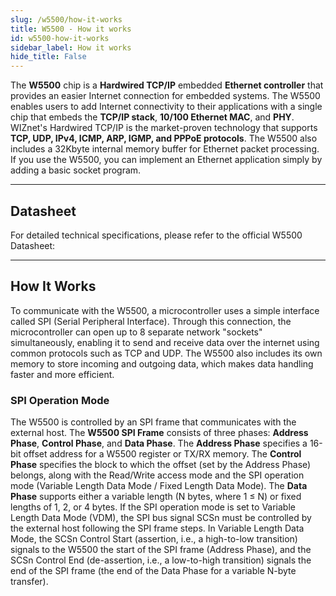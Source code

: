 ```yaml
---
slug: /w5500/how-it-works 
title: W5500 - How it works
id: w5500-how-it-works 
sidebar_label: How it works
hide_title: False
---  
```


The **W5500** chip is a **Hardwired TCP/IP** embedded **Ethernet controller** that provides an easier Internet connection for embedded systems. The W5500 enables users to add Internet connectivity to their applications with a single chip that embeds the **TCP/IP stack**, **10/100 Ethernet MAC**, and **PHY**. WIZnet's Hardwired TCP/IP is the market-proven technology that supports **TCP, UDP, IPv4, ICMP, ARP, IGMP, and PPPoE protocols**. The W5500 also includes a 32Kbyte internal memory buffer for Ethernet packet processing. If you use the W5500, you can implement an Ethernet application simply by adding a basic socket program.

<CenteredImage src="/img/w5500/w5500_highlighted.png" alt="W5500 onboard" caption="W5500 onboard" width="500px" />

---

## Datasheet

For detailed technical specifications, please refer to the official W5500 Datasheet:  

<QuickLink  
  title="W5500 Datasheet"  
  description="Complete technical documentation for the W5500 IC"  
  url="https://soldered.com/productdata/2022/03/Soldered_W5500_datasheet-1.pdf"  
/>  

---

## How It Works

To communicate with the W5500, a microcontroller uses a simple interface called SPI (Serial Peripheral Interface). Through this connection, the microcontroller can open up to 8 separate network "sockets" simultaneously, enabling it to send and receive data over the internet using common protocols such as TCP and UDP. The W5500 also includes its own memory to store incoming and outgoing data, which makes data handling faster and more efficient.

### SPI Operation Mode

The W5500 is controlled by an SPI frame that communicates with the external host. The **W5500 SPI Frame** consists of three phases: **Address Phase**, **Control Phase**, and **Data Phase**. The **Address Phase** specifies a 16-bit offset address for a W5500 register or TX/RX memory. The **Control Phase** specifies the block to which the offset (set by the Address Phase) belongs, along with the Read/Write access mode and the SPI operation mode (Variable Length Data Mode / Fixed Length Data Mode). The **Data Phase** supports either a variable length (N bytes, where 1 ≤ N) or fixed lengths of 1, 2, or 4 bytes. If the SPI operation mode is set to Variable Length Data Mode (VDM), the SPI bus signal SCSn must be controlled by the external host following the SPI frame steps. In Variable Length Data Mode, the SCSn Control Start (assertion, i.e., a high-to-low transition) signals to the W5500 the start of the SPI frame (Address Phase), and the SCSn Control End (de-assertion, i.e., a low-to-high transition) signals the end of the SPI frame (the end of the Data Phase for a variable N-byte transfer).

<CenteredImage src="/img/w5500/SPI_frame_format.png" alt="SPI Frame Format" caption="SPI Frame Format" width="500px" />